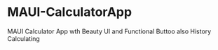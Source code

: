 # MAUI-CalculatorApp
MAUI Calculator App wth Beauty UI and Functional Buttoo also History Calculating
